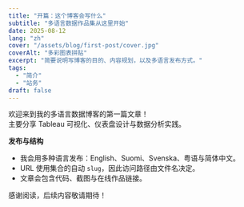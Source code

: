 ```yaml
---
title: "开篇：这个博客会写什么"
subtitle: "多语言数据作品集从这里开始"
date: 2025-08-12
lang: "zh"
cover: "/assets/blog/first-post/cover.jpg"
coverAlt: "多彩图表拼贴"
excerpt: "简要说明写博客的目的、内容规划，以及多语言发布方式。"
tags:
  - "简介"
  - "站务"
draft: false
---
```


欢迎来到我的多语言数据博客的第一篇文章！  
主要分享 Tableau 可视化、仪表盘设计与数据分析实践。

**发布与结构**
- 我会用多种语言发布：English、Suomi、Svenska、粤语与简体中文。
- URL 使用集合的自动 `slug`，因此访问路径由文件名决定。
- 文章会包含代码、截图与在线作品链接。

感谢阅读，后续内容敬请期待！
